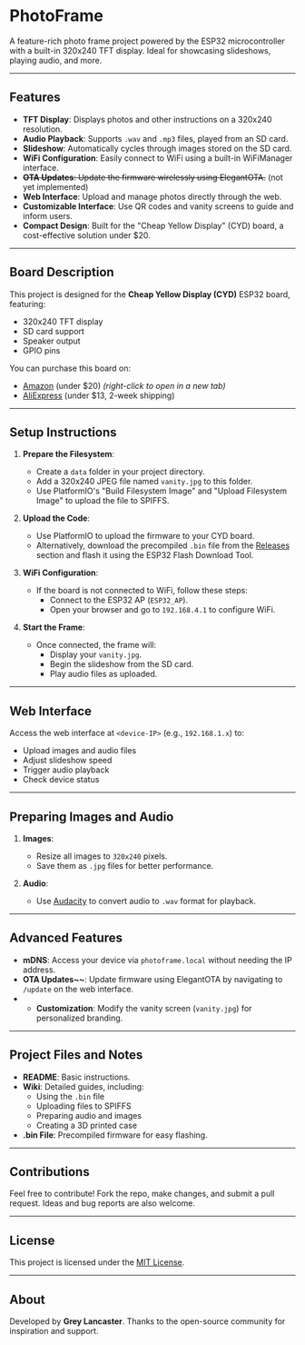 # PhotoFrame

A feature-rich photo frame project powered by the ESP32 microcontroller with a built-in 320x240 TFT display. Ideal for showcasing slideshows, playing audio, and more.

---

## Features

- **TFT Display**: Displays photos and other instructions on a 320x240 resolution.
- **Audio Playback**: Supports `.wav` and `.mp3` files, played from an SD card.
- **Slideshow**: Automatically cycles through images stored on the SD card.
- **WiFi Configuration**: Easily connect to WiFi using a built-in WiFiManager interface.
- ~~**OTA Updates**: Update the firmware wirelessly using ElegantOTA.~~ (not yet implemented)
- **Web Interface**: Upload and manage photos directly through the web.
- **Customizable Interface**: Use QR codes and vanity screens to guide and inform users.
- **Compact Design**: Built for the "Cheap Yellow Display" (CYD) board, a cost-effective solution under $20.

---

## Board Description

This project is designed for the **Cheap Yellow Display (CYD)** ESP32 board, featuring:
- 320x240 TFT display
- SD card support
- Speaker output
- GPIO pins

You can purchase this board on:
- [Amazon](https://amzn.to/3UVQwrV) (under $20) *(right-click to open in a new tab)*
- [AliExpress](#) (under $13, 2-week shipping)

---

## Setup Instructions

1. **Prepare the Filesystem**:
   - Create a `data` folder in your project directory.
   - Add a 320x240 JPEG file named `vanity.jpg` to this folder.
   - Use PlatformIO's "Build Filesystem Image" and "Upload Filesystem Image" to upload the file to SPIFFS.

2. **Upload the Code**:
   - Use PlatformIO to upload the firmware to your CYD board.
   - Alternatively, download the precompiled `.bin` file from the [Releases](#) section and flash it using the ESP32 Flash Download Tool.

3. **WiFi Configuration**:
   - If the board is not connected to WiFi, follow these steps:
     - Connect to the ESP32 AP (`ESP32_AP`).
     - Open your browser and go to `192.168.4.1` to configure WiFi.

4. **Start the Frame**:
   - Once connected, the frame will:
     - Display your `vanity.jpg`.
     - Begin the slideshow from the SD card.
     - Play audio files as uploaded.

---

## Web Interface

Access the web interface at `<device-IP>` (e.g., `192.168.1.x`) to:
- Upload images and audio files
- Adjust slideshow speed
- Trigger audio playback
- Check device status

---

## Preparing Images and Audio

1. **Images**:
   - Resize all images to `320x240` pixels.
   - Save them as `.jpg` files for better performance.

2. **Audio**:
   - Use [Audacity](https://www.audacityteam.org/) to convert audio to `.wav` format for playback.

---

## Advanced Features

- **mDNS**: Access your device via `photoframe.local` without needing the IP address.
- **OTA Updates~~**: Update firmware using ElegantOTA by navigating to `/update` on the web interface.
- - **Customization**: Modify the vanity screen (`vanity.jpg`) for personalized branding.

---

## Project Files and Notes

- **README**: Basic instructions.
- **Wiki**: Detailed guides, including:
  - Using the `.bin` file
  - Uploading files to SPIFFS
  - Preparing audio and images
  - Creating a 3D printed case
- **.bin File**: Precompiled firmware for easy flashing.

---

## Contributions

Feel free to contribute! Fork the repo, make changes, and submit a pull request. Ideas and bug reports are also welcome.

---

## License

This project is licensed under the [MIT License](LICENSE).

---

## About

Developed by **Grey Lancaster**. Thanks to the open-source community for inspiration and support.


